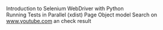  Introduction to Selenium WebDriver with Python  
 Running Tests in Parallel (xdist)
 Page Object model 
 Search on www.youtube.com an check result
